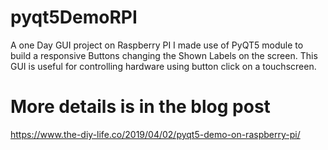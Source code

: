 # pyqt5DemoRPI

 A one Day GUI project on Raspberry PI I made use of PyQT5 module to build a responsive Buttons changing the Shown Labels on the screen. This GUI is useful for controlling hardware using button click on a touchscreen. 
 
# More details is in the blog post
https://www.the-diy-life.co/2019/04/02/pyqt5-demo-on-raspberry-pi/